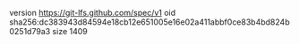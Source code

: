 version https://git-lfs.github.com/spec/v1
oid sha256:dc383943d84594e18cb12e651005e16e02a411abbf0ce83b4bd824b0251d79a3
size 1409
